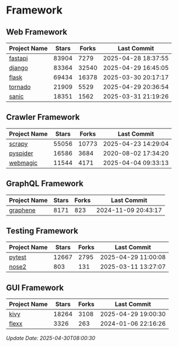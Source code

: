 # Framework

## Web Framework
| Project Name | Stars | Forks | Last Commit |
| ------------ | ----- | ----- | ----------- |
| [fastapi](https://github.com/fastapi/fastapi) | 83904 | 7279 | 2025-04-28 18:37:55 |
| [django](https://github.com/django/django) | 83364 | 32540 | 2025-04-29 16:45:05 |
| [flask](https://github.com/pallets/flask) | 69434 | 16378 | 2025-03-30 20:17:17 |
| [tornado](https://github.com/tornadoweb/tornado) | 21909 | 5529 | 2025-04-29 20:36:54 |
| [sanic](https://github.com/sanic-org/sanic) | 18351 | 1562 | 2025-03-31 21:19:26 |

## Crawler Framework
| Project Name | Stars | Forks | Last Commit |
| ------------ | ----- | ----- | ----------- |
| [scrapy](https://github.com/scrapy/scrapy) | 55056 | 10773 | 2025-04-23 14:29:04 |
| [pyspider](https://github.com/binux/pyspider) | 16586 | 3684 | 2020-08-02 17:34:20 |
| [webmagic](https://github.com/code4craft/webmagic) | 11544 | 4171 | 2025-04-04 09:33:13 |

## GraphQL Framework
| Project Name | Stars | Forks | Last Commit |
| ------------ | ----- | ----- | ----------- |
| [graphene](https://github.com/graphql-python/graphene) | 8171 | 823 | 2024-11-09 20:43:17 |

## Testing Framework
| Project Name | Stars | Forks | Last Commit |
| ------------ | ----- | ----- | ----------- |
| [pytest](https://github.com/pytest-dev/pytest) | 12667 | 2795 | 2025-04-29 11:00:08 |
| [nose2](https://github.com/nose-devs/nose2) | 803 | 131 | 2025-03-11 13:27:07 |

## GUI Framework
| Project Name | Stars | Forks | Last Commit |
| ------------ | ----- | ----- | ----------- |
| [kivy](https://github.com/kivy/kivy) | 18264 | 3108 | 2025-04-29 19:00:30 |
| [flexx](https://github.com/flexxui/flexx) | 3326 | 263 | 2024-01-06 22:16:26 |

*Update Date: 2025-04-30T08:00:30*
